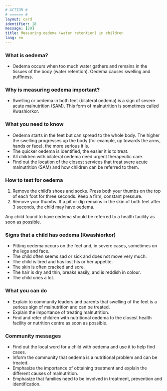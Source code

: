 ```yaml
---
# ACTION #
# ====== #
layout: card
identifier: 18
message: [29]
title: Measuring oedema (water retention) in children
lang: en
---
```


### What is oedema? 

- Oedema occurs when too much water gathers and remains in the tissues of the body (water retention). Oedema causes swelling and puffiness. 

### Why is measuring oedema important? 

- Swelling or oedema in both feet (bilateral oedema) is a sign of severe acute malnutrition (SAM). This form of malnutrition is sometimes called Kwashiorkor.

### What you need to know

- Oedema starts in the feet but can spread to the whole body. The higher the swelling progresses up the body (for example, up towards the arms, hands or face), the more serious it is. 
-	The quicker oedema is identified, the easier it is to treat.
-	All children with bilateral oedema need urgent therapeutic care.
- Find out the location of the closest services that treat svere acute malnutrition (SAM) and how children can be referred to them.

### How to test for oedema 

1. Remove the child’s shoes and socks. Press both your thumbs on the top of each foot for three seconds. Keep a firm, constant pressure.
2. Remove your thumbs. If a pit or dip remains in the skin of both feet after 3 seconds, the child may have oedema. 

Any child found to have oedema should be referred to a health facility as soon as possible.
 	 
### Signs that a child has oedema (Kwashiorkor)

-	Pitting oedema occurs on the feet and, in severe cases, sometimes on the legs and face.
-	The child often seems sad or sick and does not move very much.
-	The child is tired and has lost his or her appetite.
-	The skin is often cracked and sore.
-	The hair is dry and thin, breaks easily, and is reddish in colour.
-	The child cries a lot.

### What you can do 

- Explain to community leaders and parents that swelling of the feet is a serious sign of malnutrition and can be treated.
- Explain the importance of treating malnutrition.
- Find and refer children with nutritional oedema to the closest health facility or nutrition centre as soon as possible.

### Community messages
-	Find out the local word for a child with oedema and use it to help find cases.
-	Inform the community that oedema is a nutritional problem and can be treated.
-	Emphasize the importance of obtaining treatment and explain the different causes of malnutrition.
-	Emphasize that families need to be involved in treatment, prevention and identification.
